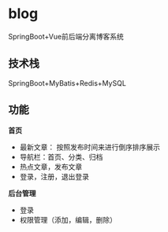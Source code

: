 # blog
SpringBoot+Vue前后端分离博客系统

## 技术栈
SpringBoot+MyBatis+Redis+MySQL

## 功能
**首页**
* 最新文章： 按照发布时间来进行倒序排序展示
* 导航栏：首页、分类、归档
* 热点文章，发布文章
* 登录，注册，退出登录

**后台管理**
* 登录
* 权限管理（添加，编辑，删除）
